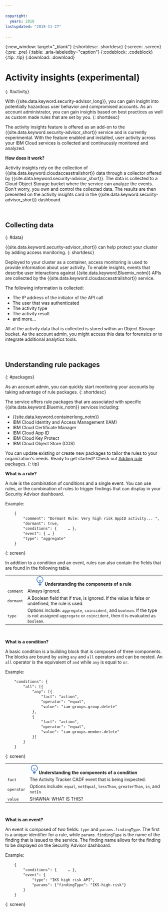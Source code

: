 ```yaml
---

copyright:
  years: 2018
lastupdated: "2018-11-27"

---
```


{:new_window: target="_blank"}
{:shortdesc: .shortdesc}
{:screen: .screen}
{:pre: .pre}
{:table: .aria-labeledby="caption"}
{:codeblock: .codeblock}
{:tip: .tip}
{:download: .download}


# Activity insights (experimental)
{: #activity}

With {{site.data.keyword.security-advisor_long}}, you can gain insight into potentially hazardous user behavior and compromised accounts. As an account administrator, you can gain insights based on best practices as well as custom made rules that are set by you.
{: shortdesc}

The activity insights feature is offered as an add-on to the {{site.data.keyword.security-advisor_short}} service and is currently experimental. With the feature enabled and installed, user activity across your IBM Cloud services is collected and continuously monitored and analyzed.

**How does it work?**

Activity insights rely on the collection of {{site.data.keyword.cloudaccesstrailshort}} data through a collector offered by {{site.data.keyword.security-advisor_short}}. The data is collected to a Cloud Object Storage bucket where the service can analyze the events. Don't worry, you own and control the collected data. The results are then presented on the activity insights card in the {{site.data.keyword.security-advisor_short}} dashboard.

</br>

## Collecting data
{: #data}

{{site.data.keyword.security-advisor_short}} can help protect your cluster by adding access monitoring.
{: shortdesc}

Deployed to your cluster as a container, access monitoring is used to provide information about user activity. To enable insights, events that describe user interactions against {{site.data.keyword.Bluemix_notm}} APIs are collected by the {{site.data.keyword.cloudaccesstrailshort}} service.

The following information is collected:

* The IP address of the initiator of the API call
* The user that was authenticated
* The activity type
* The activity result
* and more...

All of the activity data that is collected is stored within an Object Storage bucket. As the account admin, you might access this data for forensics or to integrate additional analytics tools.

</br>

## Understanding rule packages
{: #packages}

As an account admin, you can quickly start monitoring your accounts by taking advantage of rule packages.
{: shortdesc}

The service offers rule packages that are associated with specific {{site.data.keyword.Bluemix_notm}} services including:

* {{site.data.keyword.containerlong_notm}}
* IBM Cloud Identity and Access Management (IAM)
* IBM Cloud Certificate Manager
* IBM Cloud App ID
* IBM Cloud Key Protect
* IBM Cloud Object Store (COS)


You can update existing or create new packages to tailor the rules to your organization's needs. Ready to get started? Check out [Adding rule packages](rules.html).
{: tip}


**What is a rule?**

A rule is the combination of conditions and a single event. You can use rules, or the combination of rules to trigger findings that can display in your Security Advisor dashboard.

Example:

```
	{
		"comment": "Dormant Rule: Very high risk AppID activity... ",
		"dormant": true,
		"conditions": { 	… },
		"event": { … }
		"type": "aggregate"
	}
```
{: screen}

In addition to a condition and an event, rules can also contain the fields that are found in the following table.

<table>
	<tr>
		<th colspan=2><img src="images/idea.png" alt="light bulb icon"/> Understanding the components of a rule</th>
	</tr>
	<tr>
		<td><code>comment</code></td>
		<td>Always ignored.</td>
	</tr>
	<tr>
		<td><code>dormant</code></td>
		<td>A Boolean field that if true, is ignored. If the value is false or undefined, the rule is used.</td>
	</tr>
	<tr>
		<td><code>type</code></td>
		<td>Options include: <code>aggregate</code>, <code>coincident</code>, and <code>boolean</code>. If the type is not assigned <code>aggregate</code> or <code>coincident</code>, then it is evaluated as <code>boolean</code>.</td>
	</tr>
</table>

</br>

**What is a condition?**

A basic condition is a building block that is composed of three components. The blocks are bound by using `any` and `all` operators and can be nested. An `all` operator is the equivalent of `and` while `any` is equal to `or`.

Example:

```
	"conditions": {
		"all": [{
			"any": [{
				"fact": "action",
				"operator": "equal",
				"value": "iam-groups.group.delete"
			},
			{
				"fact": "action",
				"operator": "equal",
				"value": "iam-groups.member.delete"
			}]
		}
	}
```
{: screen}

<table>
	<tr>
		<th colspan=2><img src="images/idea.png" alt="light bulb icon"/> Understanding the components of a condition</th>
	</tr>
	<tr>
		<td><code>fact</code></td>
		<td>The Activity Tracker CADF event that is being inspected.</td>
	</tr>
	<tr>
		<td><code>operator</code></td>
		<td>Options include: <code>equal</code>, <code>notEqual</code>, <code>lessThan</code>, <code>greaterThan</code>, <code>in</code>, and <code>notIn</code></td>
	</tr>
	<tr>
		<td><code>value</code></td>
		<td>SHAWNA: WHAT IS THIS?</td>
	</tr>
</table>

</br>

**What is an event?**

An event is composed of two fields: `type` and `params.findingType`. The first is a unique identifier for a rule, while `params.findingType` is the name of the finding that is issued to the service. The finding name allows for the finding to be displayed on the Security Advisor dashboard.

Example:

```
	{
		"conditions": { 	… },
		"event": {
			"type": "IKS high risk API",
			"params": {"findingType": "IKS-high-risk"}
		}
	}
```
{: screen}

